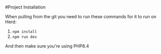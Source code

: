 #Project Installation

When pulling from the git you need to run these commands for it to run on Herd:
1. `npm install`
2. `npm run dev`

And then make sure you're using PHP8.4
